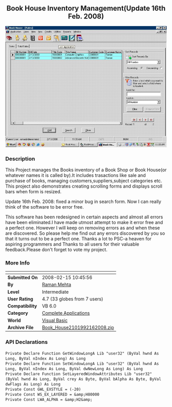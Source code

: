 ﻿<div align="center">

## Book House Inventory Management\(Update 16th Feb\. 2008\)

<img src="PIC2008214013157117.JPG">
</div>

### Description

This Project manages the Books inventory of a Book Shop or Book House(or whatever names it is called by).It includes trasactions like sale and purchase of books, managing customers,suppliers,subject categories etc. This project also demonstrates creating scrolling forms and displays scroll bars when form is resized.

Update 16th Feb. 2008: fixed a minor bug in search form. Now I can really think of the software to be error free.

This software has been redesigned in certain aspects and almost all errors have been eliminated.I have made utmost attempt to make it error free and a perfect one. However I will keep on removing errors as and when these are discovered. So please help me find out any errors discovered by you so that it turns out to be a perfect one. Thanks a lot to PSC-a heaven for aspiring programmers and Thanks to all users for their valuable feedback.Please don't forget to vote my project.
 
### More Info
 


<span>             |<span>
---                |---
**Submitted On**   |2008-02-15 10:45:56
**By**             |[Raman Mehta](https://github.com/Planet-Source-Code/PSCIndex/blob/master/ByAuthor/raman-mehta.md)
**Level**          |Intermediate
**User Rating**    |4.7 (33 globes from 7 users)
**Compatibility**  |VB 6\.0
**Category**       |[Complete Applications](https://github.com/Planet-Source-Code/PSCIndex/blob/master/ByCategory/complete-applications__1-27.md)
**World**          |[Visual Basic](https://github.com/Planet-Source-Code/PSCIndex/blob/master/ByWorld/visual-basic.md)
**Archive File**   |[Book\_House2101992162008\.zip](https://github.com/Planet-Source-Code/raman-mehta-book-house-inventory-management-update-16th-feb-2008__1-70090/archive/master.zip)

### API Declarations

```
Private Declare Function GetWindowLongA Lib "user32" (ByVal hwnd As Long, ByVal nIndex As Long) As Long
Private Declare Function SetWindowLongA Lib "user32" (ByVal hwnd As Long, ByVal nIndex As Long, ByVal dwNewLong As Long) As Long
Private Declare Function SetLayeredWindowAttributes Lib "user32" (ByVal hwnd As Long, ByVal crey As Byte, ByVal bAlpha As Byte, ByVal dwFlags As Long) As Long
Private Const GWL_EXSTYLE = (-20)
Private Const WS_EX_LAYERED = &amp;H80000
Private Const LWA_ALPHA = &amp;H2&amp;
```





